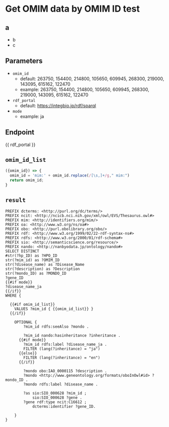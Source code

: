 # Get OMIM data by OMIM ID test
## a
*  b
*  c

## Parameters

* `omim_id`
  * default: 263750, 154400, 214800, 105650, 609945, 268300, 219000, 143095, 615162, 122470
  * example: 263750, 154400, 214800, 105650, 609945, 268300, 219000, 143095, 615162, 122470
* `rdf_portal`
  * default: https://integbio.jp/rdf/sparql  
* `mode`
  * example: ja
## Endpoint

{{ rdf_portal }}

## `omim_id_list`
```javascript
({omim_id}) => {
  omim_id = 'mim:' + omim_id.replace(/[\s,]+/g," mim:")
  return omim_id;
}
```

## `result` 
```sparql
PREFIX dcterms: <http://purl.org/dc/terms/>
PREFIX ncit: <http://ncicb.nci.nih.gov/xml/owl/EVS/Thesaurus.owl#>
PREFIX mim: <http://identifiers.org/mim/>
PREFIX oa: <http://www.w3.org/ns/oa#>
PREFIX obo: <http://purl.obolibrary.org/obo/>
PREFIX rdf: <http://www.w3.org/1999/02/22-rdf-syntax-ns#>
PREFIX rdfs: <http://www.w3.org/2000/01/rdf-schema#>
PREFIX sio: <http://semanticscience.org/resource/>
PREFIX nando: <http://nanbyodata.jp/ontology/nando#>
SELECT DISTINCT
#str(?hp_ID) as ?HPO_ID
str(?mim_id) as ?OMIM_ID
str(?disease_name) as ?Disease_Name 
str(?description) as ?Description 
str(?mondo_ID) as ?MONDO_ID
?gene_ID 
{{#if mode}}
?disease_name_ja
{{/if}}
WHERE {

  {{#if omim_id_list}}
	VALUES ?mim_id { {{omim_id_list}} }
  {{/if}}
	
	OPTIONAL {
		?mim_id rdfs:seeAlso ?mondo .

      	?mim_id nando:hasinheritance ?inheritance .
      {{#if mode}}
        ?mim_id rdfs:label ?disease_name_ja .
    	FILTER (lang(?inheritance) = "ja") 
      {{else}}
        FILTER (lang(?inheritance) = "en") 
      {{/if}}
        
		?mondo obo:IAO_0000115 ?description . 
		?mondo <http://www.geneontology.org/formats/oboInOwl#id> ?mondo_ID . 
		?mondo rdfs:label ?disease_name .

		?as sio:SIO_000628 ?mim_id ;
			sio:SIO_000628 ?gene .
		?gene rdf:type ncit:C16612 ;
			dcterms:identifier ?gene_ID.

	}
}
```